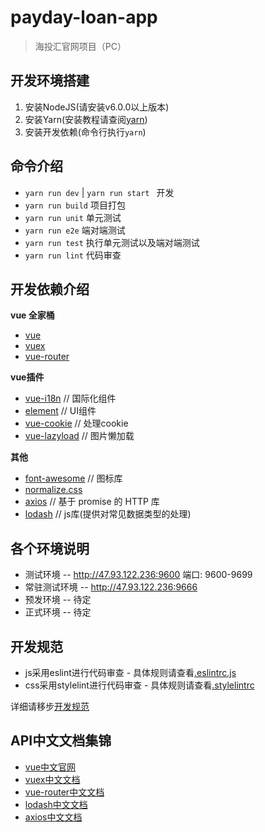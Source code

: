 # payday-loan-app

> 海投汇官网项目（PC）

## 开发环境搭建

1. 安装NodeJS(请安装v6.0.0以上版本)
2. 安装Yarn(安装教程请查阅[yarn](https://yarnpkg.com/zh-Hans/))
3. 安装开发依赖(命令行执行`yarn`)

## 命令介绍

* `yarn run dev` | `yarn run start ` 开发
* `yarn run build` 项目打包
* `yarn run unit` 单元测试
* `yarn run e2e` 端对端测试
* `yarn run test` 执行单元测试以及端对端测试
* `yarn run lint` 代码审查

## 开发依赖介绍

**vue 全家桶**

* [vue](https://github.com/vuejs/vue)
* [vuex](https://github.com/vuejs/vuex)
* [vue-router](https://github.com/vuejs/vue-router)

**vue插件**

* [vue-i18n](https://github.com/kazupon/vue-i18n) // 国际化组件
* [element](https://github.com/ElemeFE/element) // UI组件
* [vue-cookie](https://github.com/alfhen/vue-cookie) // 处理cookie
* [vue-lazyload](https://github.com/hilongjw/vue-lazyload) // 图片懒加载

**其他**

* [font-awesome](https://github.com/FortAwesome/Font-Awesome) // 图标库
* [normalize.css](https://github.com/necolas/normalize.css)
* [axios](https://github.com/mzabriskie/axios) // 基于 promise 的 HTTP 库
* [lodash](https://github.com/lodash/lodash) // js库(提供对常见数据类型的处理)

## 各个环境说明

* 测试环境 -- http://47.93.122.236:9600 端口: 9600-9699 
* 常驻测试环境 -- http://47.93.122.236:9666
* 预发环境 -- 待定
* 正式环境 -- 待定

## 开发规范

* js采用eslint进行代码审查 - 具体规则请查看[.eslintrc.js](./.eslintrc.js)
* css采用stylelint进行代码审查 - 具体规则请查看[.stylelintrc](./.stylelintrc)

详细请移步[开发规范](./code-guide.md)

## API中文文档集锦

* [vue中文官网](https://cn.vuejs.org/)
* [vuex中文文档](https://vuex.vuejs.org/zh-cn/)
* [vue-router中文文档](http://router.vuejs.org/zh-cn/)
* [lodash中文文档](http://www.css88.com/doc/lodash/)
* [axios中文文档](https://segmentfault.com/a/1190000008470355?utm_source=tuicool&utm_medium=referral)
